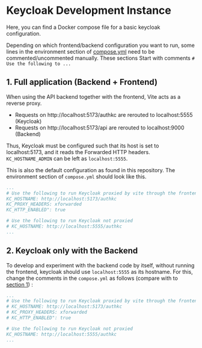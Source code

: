 # Keycloak Development Instance

Here, you can find a Docker compose file for a basic keycloak configuration.

Depending on which frontend/backend configuration you want to run, some lines in the environment section of
[compose.yml](./compose.yml) need to be commented/uncommented manually.
These sections Start with comments `# Use the following to ...`

## 1. Full application (Backend + Frontend)

When using the API backend together with the frontend, Vite acts as a reverse proxy.

- Requests on http://localhost:5173/authkc are rerouted to localhost:5555 (Keycloak)
- Requests on http://localhost:5173/api are rerouted to localhost:9000 (Backend)

Thus, Keycloak must be configured such that its host is set to localhost:5173, and it reads the Forwarded HTTP headers.
`KC_HOSTNAME_ADMIN` can be left as `localhost:5555`.

This is also the default configuration as found in this repository. The environment section of `compose.yml` should
look like this.

```yaml
...
# Use the following to run Keycloak proxied by vite through the frontend
KC_HOSTNAME: http://localhost:5173/authkc
KC_PROXY_HEADERS: xforwarded
KC_HTTP_ENABLED": true

# Use the following to run Keycloak not proxied
# KC_HOSTNAME: http://localhost:5555/authkc
...
```

## 2. Keycloak only with the Backend

To develop and experiment with the backend code by itself, without running the frontend, keycloak should use
`localhost:5555` as its hostname.
For this, change the comments in the `compose.yml` as follows (compare with
to [section 1](#1-full-application-backend--frontend)) :

```yaml
...
# Use the following to run Keycloak proxied by vite through the frontend
# KC_HOSTNAME: http://localhost:5173/authkc
# KC_PROXY_HEADERS: xforwarded
# KC_HTTP_ENABLED": true

# Use the following to run Keycloak not proxied
KC_HOSTNAME: http://localhost:5555/authkc
...
```

